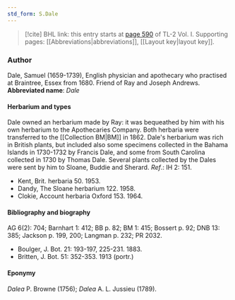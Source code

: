 ```yaml
---
std_form: S.Dale
---
```


> [!cite] BHL link: this entry starts at [page 590](https://www.biodiversitylibrary.org/page/33120721) of TL-2 Vol. I.
> Supporting pages: [[Abbreviations|abbreviations]], [[Layout key|layout key]].

### Author

Dale, Samuel (1659-1739), English physician and apothecary who practised at Braintree, Essex from 1680. Friend of Ray and Joseph Andrews. 
**Abbreviated name**: *Dale*

#### Herbarium and types

Dale owned an herbarium made by Ray: it was bequeathed by him with his own herbarium to the Apothecaries Company. Both herbaria were transferred to the [[Collection BM|BM]] in 1862. Dale's herbarium was rich in British plants, but included also some specimens collected in the Bahama Islands in 1730-1732 by Francis Dale, and some from South Carolina collected in 1730 by Thomas Dale. Several plants collected by the Dales were sent by him to Sloane, Buddie and Sherard.
*Ref*.: IH 2: 151.
- Kent, Brit. herbaria 50. 1953.
- Dandy, The Sloane herbarium 122. 1958.
- Clokie, Account herbaria Oxford 153. 1964.

#### Bibliography and biography

AG 6(2): 704; Barnhart 1: 412; BB p. 82; BM 1: 415; Bossert p. 92; DNB 13: 385; Jackson p. 199, 200; Langman p. 232; PR 2032.
- Boulger, J. Bot. 21: 193-197, 225-231. 1883.
- Britten, J. Bot. 51: 352-353. 1913 (portr.)

#### Eponymy

*Dalea* P. Browne (1756); *Dalea* A. L. Jussieu (1789).

